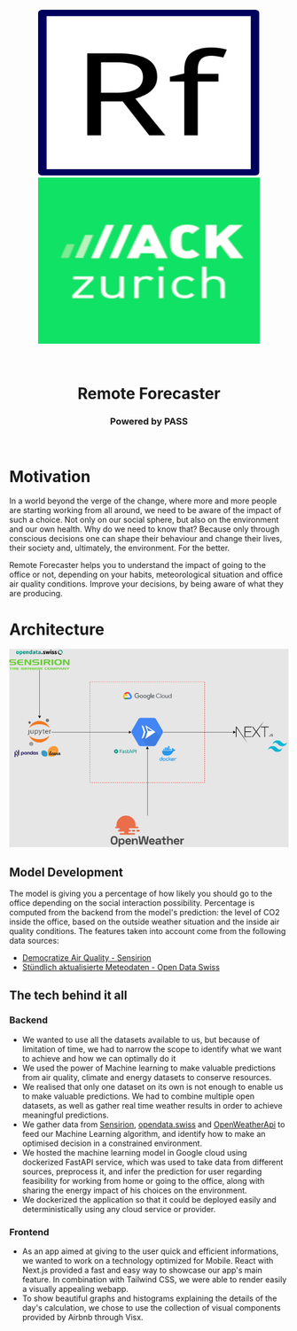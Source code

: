<p align="center">
  <img src="./graphics/small-logo.svg" width="400" height="300" class="center">
  <img src="./graphics/hackzurich_logo.png" width="400" height="300" class="center">
</p>

<br>

<h1 align="center"> Remote Forecaster</h1>

<h3 align="center"> Powered by PASS </h3>

<br>

# Motivation
In a world beyond the verge of the change, where more and more people are starting working from all around, we need
to be aware of the impact of such a choice. Not only on our social sphere, but also on 
the environment and our own health. Why do we need to know that? Because only through conscious decisions
one can shape their behaviour and change their lives, their society and, ultimately, the environment. For the better.

Remote Forecaster helps you to understand the impact of going to the office or not, depending on your habits, 
meteorological situation and office air quality conditions. Improve your decisions, by being aware of what they are producing.

# Architecture

<p align="center">
  <img src="./graphics/hackzurich_architecture.png" class="center">
</p>

## Model Development
The model is giving you a percentage of how likely you should go to the office depending on the social interaction possibility.
Percentage is computed from the backend from the model's prediction: the level of CO2 inside the office, 
based on the outside weather situation and the inside air quality conditions.
The features taken into account come from the following data sources:
- [Democratize Air Quality - Sensirion](https://sensirion.com/career/career-news/hack-zurich/)
- [Stündlich aktualisierte Meteodaten - Open Data Swiss](https://opendata.swiss/en/dataset/stundlich-aktualisierte-meteodaten-seit-1992)


## The tech behind it all
### Backend
- We wanted to use all the datasets available to us, but because of limitation of time, we had to narrow the scope to identify what we want to achieve and how we can optimally do it
- We used the power of Machine learning to make valuable predictions from air quality, climate and energy datasets to conserve resources.
- We realised that only one dataset on its own is not enough to enable us to make valuable predictions. We had to combine multiple open datasets, as well as gather real time weather results in order to achieve meaningful predictions.
- We gather data from [Sensirion](https://sensirion.com/career/career-news/hack-zurich/), [opendata.swiss](https://opendata.swiss/) and [OpenWeatherApi](https://openweathermap.org/current) to feed our Machine Learning algorithm, and identify how to make an optimised decision in a constrained environment.
- We hosted the machine learning model in Google cloud using dockerized FastAPI service, which was used to take data from different sources, preprocess it, and infer the prediction for user regarding feasibility for working from home or going to the office, along with sharing the energy impact of his choices on the environment.
- We dockerized the application so that it could be deployed easily and deterministically using any cloud service or provider.


### Frontend
- As an app aimed at giving to the user quick and efficient informations, we wanted to work on a technology optimized for Mobile. React with Next.js provided a fast and easy way to showcase our app's main feature. In combination with Tailwind CSS, we were able to render easily a visually appealing webapp.
- To show beautiful graphs and histograms explaining the details of the day's calculation, we chose to use the collection of visual components provided by Airbnb through Visx.
